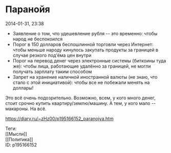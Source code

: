 Паранойя
=========

   
 2014-01-31, 23:38   
    
* Заявление о том, что удешевление рубля -- это временно: чтобы народ не беспокоился   
* Порог в 150 долларов беспошлинной торговли через Интернет: чтобы меньше народу кинулось закупать продукты за границей в случае резкого под'ёма цен внутри   
* Порог на перевод денег через электронные системы (биткоины туда же): чтобы лица, работающие удалённо за границей, не могли получать зарплату таким способом   
* Запрет на хранение наличной иностранной валюты (не знаю, что стало с этой инициативой): чтобы все не побежали менять на доллары!

 Это всё очень подозрительно. Возможно, всем, у кого много денег, стоит срочно купить квартиру/землю/машину. А тем, у кого мало -- макароны. На всё.   
    
 <https://diary.ru/~zHz00/p195166152_paranojya.htm>   
   
 Теги:   
 [[Мысли]]   
 [[Политика]]   
 ID: p195166152
